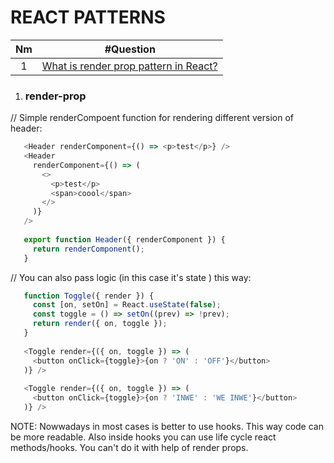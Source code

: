 # REACT PATTERNS
| Nm | #Question   |
| :---:   | :---: |
| 1   | [What is render prop pattern in React?](#render-prop)                                                                                                |

1. ### render-prop

// Simple renderCompoent function for rendering different version of header:
```javascript
   <Header renderComponent={() => <p>test</p>} />
   <Header
     renderComponent={() => (
       <>
         <p>test</p>
         <span>coool</span>
       </>
     )}
   />
   
   export function Header({ renderComponent }) {
     return renderComponent();
   }
```

// You can also pass logic (in this case it's state ) this way:
```javascript
   function Toggle({ render }) {
     const [on, setOn] = React.useState(false);
     const toggle = () => setOn((prev) => !prev);
     return render({ on, toggle });
   }
   
   <Toggle render={({ on, toggle }) => (
     <button onClick={toggle}>{on ? 'ON' : 'OFF'}</button>
   )} />
   
   <Toggle render={({ on, toggle }) => (
     <button onClick={toggle}>{on ? 'INWE' : 'WE INWE'}</button>
   )} />
```

NOTE: Nowwadays in most cases is better to use hooks. This way code can be more readable. Also inside hooks you can use life cycle react methods/hooks. You can't do it with help of render props.
